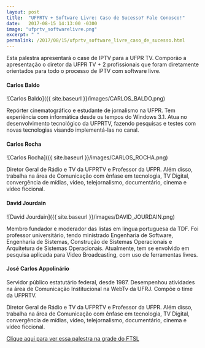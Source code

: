 ```yaml
---
layout: post
title:  "UFPRTV + Software Livre: Caso de Sucesso? Fale Conosco!"
date:   2017-08-15 14:13:00 -0300
image: "ufprtv_softwarelivre.png"
excerpt: " "
permalink: /2017/08/15/ufprtv_software_livre_caso_de_sucesso.html
---
```


Esta palestra apresentará o case de IPTV para a UFPR TV. Comporão a apresentação o diretor da UFPR TV + 2 profissionais que foram diretamente orientados para todo o processo de IPTV com software livre.

#### Carlos Baldo
![Carlos Baldo]({{ site.baseurl }}/images/CARLOS_BALDO.png)

Repórter cinematográfico e estudante de jornalismo na UFPR. Tem experiência com informática desde os tempos do Windows 3.1. Atua no desenvolvimento tecnológico da UFPRTV, fazendo pesquisas e testes com novas tecnologias visando implementá-las no canal.


#### Carlos Rocha

![Carlos Rocha]({{ site.baseurl }}/images/CARLOS_ROCHA.png)

Diretor Geral de Rádio e TV da UFPRTV e Professor da UFPR. Além disso, trabalha na área de Comunicação com ênfase em tecnologia, TV Digital, convergência de mídias, vídeo, telejornalismo, documentário, cinema e vídeo ficcional.

#### David Jourdain

![David Jourdain]({{ site.baseurl }}/images/DAVID_JOURDAIN.png)

Membro fundador e moderador das listas em língua portuguesa da TDF. Foi professor universitário, tendo ministrado Engenharia de Software, Engenharia de Sistemas, Construção de Sistemas Operacionais e Arquitetura de Sistemas Operacionais. Atualmente, tem se envolvido em pesquisa aplicada para Video Broadcasting, com uso de ferramentas livres.

#### José Carlos Appolinário

Servidor público estatutário federal, desde 1987. Desempenhou atividades na área de Comunicação Institucional na WebTv da UFRJ. Compõe o time da UFPRTV.

Diretor Geral de Rádio e TV da UFPRTV e Professor da UFPR. Além disso, trabalha na área de Comunicação com ênfase em tecnologia, TV Digital, convergência de mídias, vídeo, telejornalismo, documentário, cinema e vídeo ficcional.

[Clique aqui para ver essa palestra na grade do FTSL](http://sistema.ftsl.org.br/ftsl9/grade/detail.html?pid=284)
